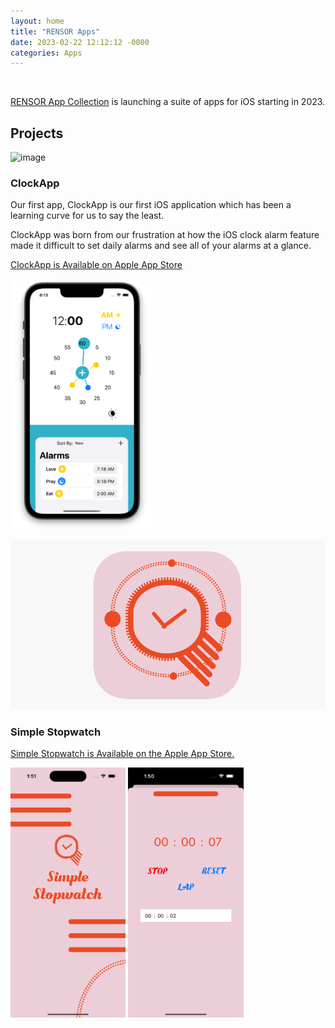```yaml
---
layout: home
title: "RENSOR Apps"
date: 2023-02-22 12:12:12 -0000
categories: Apps
---
```


<!-- ![image](https://user-images.githubusercontent.com/92299/220574713-c0d4f0c3-a284-410f-a59e-d3b5a84e47ba.png) --> 

<br>

[RENSOR App Collection](https://apps.apple.com/us/developer/lauren-harris/id1620828813) is launching a suite of apps for iOS starting in 2023.


## Projects

![image](https://user-images.githubusercontent.com/92299/220574806-efecbde8-0ea5-4b81-bddf-9fe7b43da2ee.png)

### ClockApp

Our first app, ClockApp is our first iOS application which has been a learning curve for us to say the least.

ClockApp was born from our frustration at how the iOS clock alarm feature made it difficult to set daily alarms
and see all of your alarms at a glance. 

[ClockApp is Available on Apple App Store](https://apps.apple.com/us/app/clockapp/id1665577014)

<img style="height: 400px;" src="/assets/images/eat_pray_love.png?1" />

<!-- Currently undergoing testing and finalisation via TestFlight. You can take a look and help us improve and grow by requesting access to the test group by [clicking here](https://testflight.apple.com/join/hnngxtcL). -->



![image](/assets/images/stopwatch-logo.png)

### Simple Stopwatch

[Simple Stopwatch is Available on the Apple App Store.](https://apps.apple.com/app/id6448793559)

<img style="height: 400px;" src="/assets/images/stopwatch-title.png" /> <img style="height: 400px;" src="/assets/images/stopwatch-action.png" />

